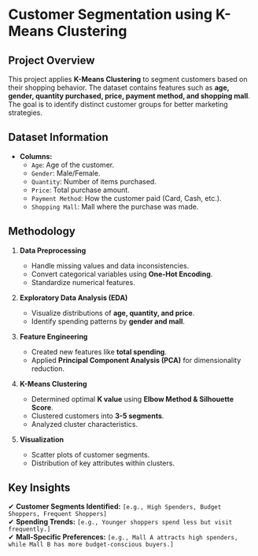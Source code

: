 #  Customer Segmentation using K-Means Clustering

##  Project Overview  
This project applies **K-Means Clustering** to segment customers based on their shopping behavior. The dataset contains features such as **age, gender, quantity purchased, price, payment method, and shopping mall**. The goal is to identify distinct customer groups for better marketing strategies.

##  Dataset Information  
- **Columns:**
  - `Age`: Age of the customer.
  - `Gender`: Male/Female.
  - `Quantity`: Number of items purchased.
  - `Price`: Total purchase amount.
  - `Payment Method`: How the customer paid (Card, Cash, etc.).
  - `Shopping Mall`: Mall where the purchase was made.

##  Methodology  
1. **Data Preprocessing**
   - Handle missing values and data inconsistencies.
   - Convert categorical variables using **One-Hot Encoding**.
   - Standardize numerical features.

2. **Exploratory Data Analysis (EDA)**
   - Visualize distributions of **age, quantity, and price**.
   - Identify spending patterns by **gender and mall**.

3. **Feature Engineering**
   - Created new features like **total spending**.
   - Applied **Principal Component Analysis (PCA)** for dimensionality reduction.

4. **K-Means Clustering**
   - Determined optimal **K value** using **Elbow Method & Silhouette Score**.
   - Clustered customers into **3-5 segments**.
   - Analyzed cluster characteristics.

5. **Visualization**
   - Scatter plots of customer segments.
   - Distribution of key attributes within clusters.

##  Key Insights  
✔ **Customer Segments Identified:** `[e.g., High Spenders, Budget Shoppers, Frequent Shoppers]`  
✔ **Spending Trends:** `[e.g., Younger shoppers spend less but visit frequently.]`  
✔ **Mall-Specific Preferences:** `[e.g., Mall A attracts high spenders, while Mall B has more budget-conscious buyers.]`  
